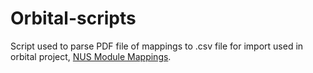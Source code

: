 # Orbital-scripts

Script used to parse PDF file of mappings to .csv file for import used in orbital project, [NUS Module Mappings](https://github.com/EnzioKam/Orbital).
